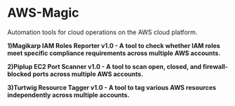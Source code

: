 # AWS-Magic
Automation tools for cloud operations on the AWS cloud platform.

**1)Magikarp IAM Roles Reporter v1.0 - A tool to check whether IAM roles meet specific compliance requirements across multiple AWS accounts.**


**2)Piplup EC2 Port Scanner v1.0 - A tool to scan open, closed, and firewall-blocked ports across multiple AWS accounts.**


**3)Turtwig Resource Tagger v1.0 - A tool to tag various AWS resources independently across multiple accounts.**

  
